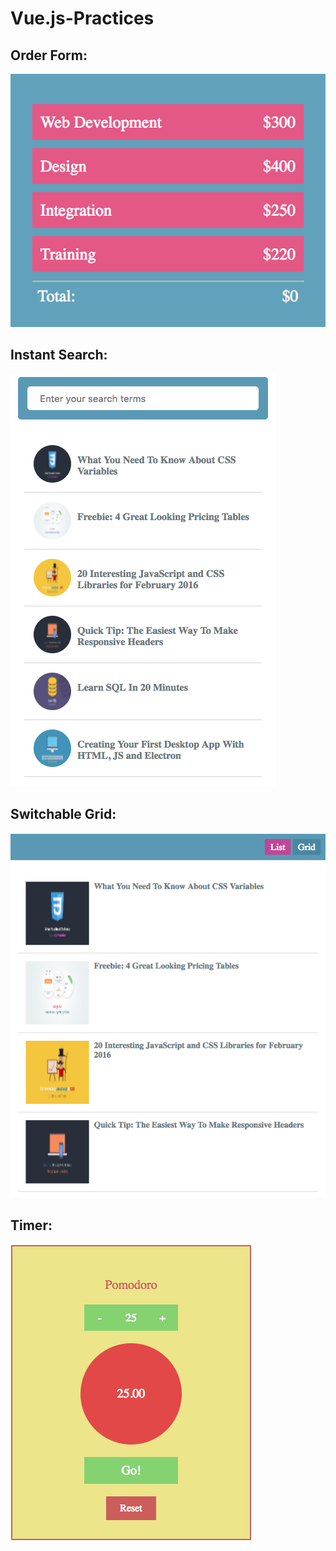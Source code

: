 # Vue.js-Practices
## Order Form:
![](./ScreenShots/Order-Form.png?raw=true "Optional Title")

## Instant Search:
![](./ScreenShots/Instant-Search.png?raw=true "Optional Title")

## Switchable Grid:
![](./ScreenShots/Switchable-Grid.png?raw=true "Optional Title")

## Timer:
![](./ScreenShots/Timer.png?raw=true "Optional Title")
